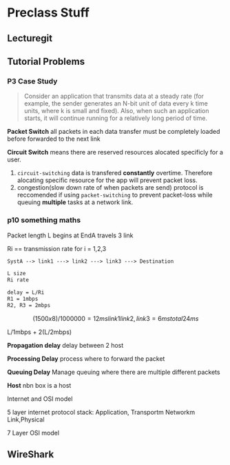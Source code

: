 # Preclass Stuff

## Lecturegit

## Tutorial Problems 

### P3 Case Study

> Consider an application that transmits data at a steady rate (for example, the sender generates an N-bit unit of data every k time units, where k is small and fixed). Also, when such an application starts, it will continue running for a relatively long period of time.

**Packet Switch** all packets in each data transfer must be completely loaded before forwarded to the next link

**Circuit Switch** means there are reserved resources alocated specificly for a user.

1. `circuit-switching` data is transfered **constantly** overtime. Therefore alocating specific resource for the app will prevent packet loss.
2. congestion(slow down rate of when packets are send) protocol is reccomended if using `packet-switching` to prevent packet-loss while queuing **multiple** tasks at a network link.

### p10 something maths

Packet length L begins at EndA travels 3 link

Ri == transmission rate for i = 1,2,3

```md
SystA --> link1 ---> link2 ---> link3 ---> Destination

L size
Ri rate

delay = L/Ri
R1 = 1mbps
R2, R3 = 2mbps

```

```math #math
    (1500x8)/1000000 = 12ms link1
    link2, link3 = 6 ms
    total 24ms
```

L/1mbps + 2(L/2mbps)

**Propagation delay** delay between 2 host

**Processing Delay** process where to forward the packet

**Queuing Delay** Manage queuing where there are multiple different packets

**Host** nbn box is a host

Internet and OSI model

5 layer internet protocol stack: Application, Transportm Networkm Link,Physical

7 Layer OSI model

## WireShark
